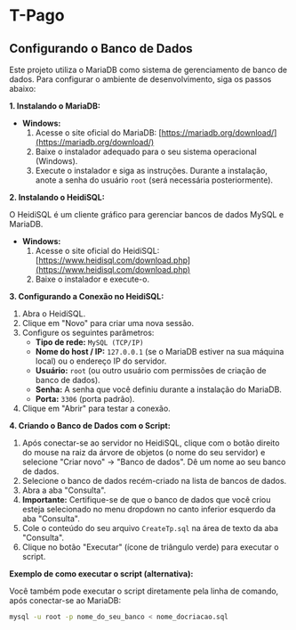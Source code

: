 # T-Pago
## Configurando o Banco de Dados

Este projeto utiliza o MariaDB como sistema de gerenciamento de banco de dados. Para configurar o ambiente de desenvolvimento, siga os passos abaixo:

**1. Instalando o MariaDB:**

*   **Windows:**
    1.  Acesse o site oficial do MariaDB: [https://mariadb.org/download/](https://mariadb.org/download/)
    2.  Baixe o instalador adequado para o seu sistema operacional (Windows).
    3.  Execute o instalador e siga as instruções. Durante a instalação, anote a senha do usuário `root` (será necessária posteriormente).

**2. Instalando o HeidiSQL:**

O HeidiSQL é um cliente gráfico para gerenciar bancos de dados MySQL e MariaDB.

*   **Windows:**
    1.  Acesse o site oficial do HeidiSQL: [https://www.heidisql.com/download.php](https://www.heidisql.com/download.php)
    2.  Baixe o instalador e execute-o.

**3. Configurando a Conexão no HeidiSQL:**

1.  Abra o HeidiSQL.
2.  Clique em "Novo" para criar uma nova sessão.
3.  Configure os seguintes parâmetros:
    *   **Tipo de rede:** `MySQL (TCP/IP)`
    *   **Nome do host / IP:** `127.0.0.1` (se o MariaDB estiver na sua máquina local) ou o endereço IP do servidor.
    *   **Usuário:** `root` (ou outro usuário com permissões de criação de banco de dados).
    *   **Senha:** A senha que você definiu durante a instalação do MariaDB.
    *   **Porta:** `3306` (porta padrão).
4.  Clique em "Abrir" para testar a conexão.

**4. Criando o Banco de Dados com o Script:**

1.  Após conectar-se ao servidor no HeidiSQL, clique com o botão direito do mouse na raiz da árvore de objetos (o nome do seu servidor) e selecione "Criar novo" -> "Banco de dados". Dê um nome ao seu banco de dados.
2.  Selecione o banco de dados recém-criado na lista de bancos de dados.
3.  Abra a aba "Consulta".
4.  **Importante:** Certifique-se de que o banco de dados que você criou esteja selecionado no menu dropdown no canto inferior esquerdo da aba "Consulta".
5.  Cole o conteúdo do seu arquivo `CreateTp.sql` na área de texto da aba "Consulta".
6.  Clique no botão "Executar" (ícone de triângulo verde) para executar o script.

**Exemplo de como executar o script (alternativa):**

Você também pode executar o script diretamente pela linha de comando, após conectar-se ao MariaDB:

```bash
mysql -u root -p nome_do_seu_banco < nome_docriacao.sql